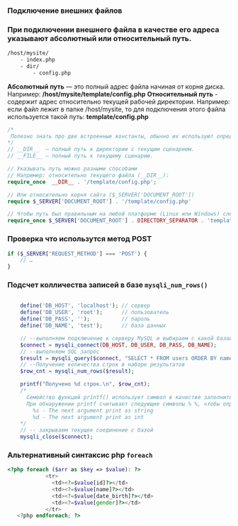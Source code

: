 
### Подключение внешних файлов
###  При подключении внешнего файла в качестве его адреса указывают абсолютный или относительный путь.
```html
/host/mysite/
    - index.php
    - dir/
        - config.php

```
__Абсолютный путь__ — это полный адрес файла начиная от корня диска.
                    Например: __/host/mysite/template/config.php__
__Относительный путь__ - содержит адрес относительно текущей рабочей директории. 
                    Например: если файл лежит в папке /host/mysite, то для подключения этого файла используется такой путь: __template/config.php__
```php
/*
 Полезно знать про две встроенные константы, обычно их используют определяя путь к подключаемым файлам.
*/
// __DIR__  — полный путь к директории с текущим сценарием.
// __FILE__ — полный путь к текущему сценарию.

// Указывать путь можно разными способами
// Например: относительно текущего файла (__DIR__):
require_once  __DIR__ . '/template/config.php';

// Или относительно корня сайта ($_SERVER['DOCUMENT_ROOT'])
require $_SERVER['DOCUMENT_ROOT'] . '/template/config.php'

// Чтобы путь был правильным на любой платформе (Linux или Windows) следует использовать DIRECTORY_SEPARATOR:
require_once $_SERVER['DOCUMENT_ROOT'] . DIRECTORY_SEPARATOR . 'templates' . DIRECTORY_SEPARATOR . 'config.php'


```

### Проверка что использутся метод POST
```php
if ($_SERVER['REQUEST_METHOD'] === 'POST') {
    // …
}
```

### Подсчет колличества записей в базе `mysqli_num_rows()`
```php

    define('DB_HOST', 'localhost'); // сервер
    define('DB_USER', 'root');      // пользователь
    define('DB_PASS', '');          // пароль
    define('DB_NAME', 'test');      // база данных

    // --выполняем подключение к серверу MySQL и выбираем с какой базой будем работать
    $connect = mysqli_connect(DB_HOST, DB_USER, DB_PASS, DB_NAME);
    // --выполняем SQL запрос
    $result = mysqli_query($connect, "SELECT * FROM users ORDER BY name");
    // --Получение количества строк в наборе результатов
    $row_cnt = mysqli_num_rows($result);

    printf("Получено %d строк.\n", $row_cnt);
    /*
      Семейство функций printf() использует символ в качестве заполнителя.
      При обнаружении printf считывает следующие символы % %, чтобы определить что делать:
        %s - The next argument print as string
        %d - The next argument print as int
    */
    // -- закрываем текущее соединение с базой
    mysqli_close($connect);
```

### Альтернативный синтаксис php `foreach`
```php
<?php foreach ($arr as $key => $value): ?>
            <tr>
              <td><?=$value[id]?></td>
              <td><?=$value[name]?></td>
              <td><?=$value[date_birth]?></td>
              <td><?=$value[gender]?></td>
            </tr>
   <?php endforeach; ?>
```
